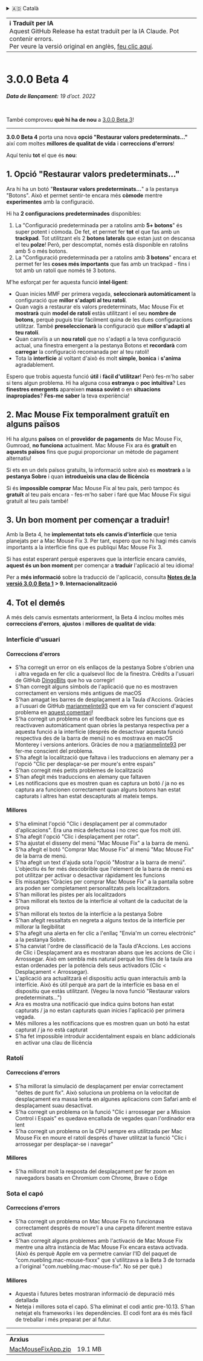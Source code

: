 <details>
<summary>🇦🇩 Català</summary>

[🇬🇧 English (GitHub Release)](https://github.com/noah-nuebling/mac-mouse-fix/releases/tag/3.0.0-Beta-4)\
**🇦🇩 Català**\
[🇩🇪 Deutsch](https://redirect.macmousefix.com/?target=mmf-release&tag=3.0.0-Beta-4&locale=de)\
[🇪🇸 Español](https://redirect.macmousefix.com/?target=mmf-release&tag=3.0.0-Beta-4&locale=es)\
[🇫🇷 Français](https://redirect.macmousefix.com/?target=mmf-release&tag=3.0.0-Beta-4&locale=fr)\
[🇮🇩 Indonesia](https://redirect.macmousefix.com/?target=mmf-release&tag=3.0.0-Beta-4&locale=id)\
[🇮🇹 Italiano](https://redirect.macmousefix.com/?target=mmf-release&tag=3.0.0-Beta-4&locale=it)\
[🇭🇺 Magyar](https://redirect.macmousefix.com/?target=mmf-release&tag=3.0.0-Beta-4&locale=hu)\
[🇳🇱 Nederlands](https://redirect.macmousefix.com/?target=mmf-release&tag=3.0.0-Beta-4&locale=nl)\
[🇵🇱 Polski](https://redirect.macmousefix.com/?target=mmf-release&tag=3.0.0-Beta-4&locale=pl)\
[🇧🇷 Português (Brasil)](https://redirect.macmousefix.com/?target=mmf-release&tag=3.0.0-Beta-4&locale=pt-BR)\
[🇵🇹 Português (Portugal)](https://redirect.macmousefix.com/?target=mmf-release&tag=3.0.0-Beta-4&locale=pt-PT)\
[🇷🇴 Română](https://redirect.macmousefix.com/?target=mmf-release&tag=3.0.0-Beta-4&locale=ro)\
[🇸🇪 Svenska](https://redirect.macmousefix.com/?target=mmf-release&tag=3.0.0-Beta-4&locale=sv)\
[🇻🇳 Tiếng Việt](https://redirect.macmousefix.com/?target=mmf-release&tag=3.0.0-Beta-4&locale=vi)\
[🇹🇷 Türkçe](https://redirect.macmousefix.com/?target=mmf-release&tag=3.0.0-Beta-4&locale=tr)\
[🇨🇿 Čeština](https://redirect.macmousefix.com/?target=mmf-release&tag=3.0.0-Beta-4&locale=cs)\
[🇬🇷 Ελληνικά](https://redirect.macmousefix.com/?target=mmf-release&tag=3.0.0-Beta-4&locale=el)\
[🇷🇺 Русский](https://redirect.macmousefix.com/?target=mmf-release&tag=3.0.0-Beta-4&locale=ru)\
[🇺🇦 Українська](https://redirect.macmousefix.com/?target=mmf-release&tag=3.0.0-Beta-4&locale=uk)\
[🇮🇱 עברית](https://redirect.macmousefix.com/?target=mmf-release&tag=3.0.0-Beta-4&locale=he)\
[🇸🇦 العربية](https://redirect.macmousefix.com/?target=mmf-release&tag=3.0.0-Beta-4&locale=ar)\
[🇮🇳 हिन्दी](https://redirect.macmousefix.com/?target=mmf-release&tag=3.0.0-Beta-4&locale=hi)\
[🇹🇭 ไทย](https://redirect.macmousefix.com/?target=mmf-release&tag=3.0.0-Beta-4&locale=th)\
[🇨🇳 中文 (简体)](https://redirect.macmousefix.com/?target=mmf-release&tag=3.0.0-Beta-4&locale=zh-Hans)\
[🇨🇳 中文 (繁體)](https://redirect.macmousefix.com/?target=mmf-release&tag=3.0.0-Beta-4&locale=zh-Hant)\
[🇭🇰 中文（香港)](https://redirect.macmousefix.com/?target=mmf-release&tag=3.0.0-Beta-4&locale=zh-HK)\
[🇯🇵 日本語](https://redirect.macmousefix.com/?target=mmf-release&tag=3.0.0-Beta-4&locale=ja)\
[🇰🇷 한국어](https://redirect.macmousefix.com/?target=mmf-release&tag=3.0.0-Beta-4&locale=ko)\
[Help translate Mac Mouse Fix to different languages!](https://github.com/noah-nuebling/mac-mouse-fix/discussions/731)
</details>
<table align=><td>
<b>ℹ️ Traduït per IA</b><br>
Aquest GitHub Release ha estat traduït per la IA Claude. Pot contenir errors.<br>
Per veure la versió original en anglès, <a href="https://github.com/noah-nuebling/mac-mouse-fix/releases/tag/3.0.0-Beta-4">feu clic aquí</a>.
</td></table>

<table></table>

# 3.0.0 Beta 4
***Data de llançament:** 19 d’oct. 2022*

<br>

També comproveu **què hi ha de nou** a [3.0.0 Beta 3](https://redirect.macmousefix.com/?target=mmf-release&tag=3.0.0-Beta-3&locale=ca)!

---

**3.0.0 Beta 4** porta una nova **opció "Restaurar valors predeterminats..."** així com moltes **millores de qualitat de vida** i **correccions d'errors**!

Aquí teniu **tot** el que és **nou**:

## 1. Opció "Restaurar valors predeterminats..."

Ara hi ha un botó "**Restaurar valors predeterminats...**" a la pestanya "Botons".
Això et permet sentir-te encara més **còmode** mentre **experimentes** amb la configuració.

Hi ha **2 configuracions predeterminades** disponibles:

1. La "Configuració predeterminada per a ratolins amb **5+ botons**" és super potent i còmoda. De fet, et permet fer **tot** el que fas amb un **trackpad**. Tot utilitzant els 2 **botons laterals** que estan just on descansa el teu **polze**! Però, per descomptat, només està disponible en ratolins amb 5 o més botons.
2. La "Configuració predeterminada per a ratolins amb **3 botons**" encara et permet fer les **coses més importants** que fas amb un trackpad - fins i tot amb un ratolí que només té 3 botons.

M'he esforçat per fer aquesta funció **intel·ligent**:

- Quan inicies MMF per primera vegada, **seleccionarà automàticament** la configuració que **millor s'adapti al teu ratolí**.
- Quan vagis a restaurar els valors predeterminats, Mac Mouse Fix et **mostrarà** quin **model de ratolí** estàs utilitzant i el seu **nombre de botons**, perquè puguis triar fàcilment quina de les dues configuracions utilitzar. També **preseleccionarà** la configuració que **millor s'adapti al teu ratolí**.
- Quan canviïs a un **nou ratolí** que no s'adapti a la teva configuració actual, una finestra emergent a la pestanya Botons et **recordarà** com **carregar** la configuració recomanada per al teu ratolí!
- Tota la **interfície** al voltant d'això és molt **simple**, **bonica** i **s'anima** agradablement.

Espero que trobis aquesta funció **útil** i **fàcil d'utilitzar**! Però fes-m'ho saber si tens algun problema.
Hi ha alguna cosa **estranya** o **poc intuïtiva**? Les **finestres emergents** apareixen **massa sovint** o en **situacions inapropiades**? **Fes-me saber** la teva experiència!

## 2. Mac Mouse Fix temporalment gratuït en alguns països

Hi ha alguns **països** on el **proveïdor de pagaments** de Mac Mouse Fix, Gumroad, **no funciona** actualment.
Mac Mouse Fix ara és **gratuït** en **aquests països** fins que pugui proporcionar un mètode de pagament alternatiu!

Si ets en un dels països gratuïts, la informació sobre això es **mostrarà** a la **pestanya Sobre** i quan **introdueixis una clau de llicència**

Si és **impossible comprar** Mac Mouse Fix al teu país, però tampoc és **gratuït** al teu país encara - fes-m'ho saber i faré que Mac Mouse Fix sigui gratuït al teu país també!

## 3. Un bon moment per començar a traduir!

Amb la Beta 4, he **implementat tots els canvis d'interfície** que tenia planejats per a Mac Mouse Fix 3. Per tant, espero que no hi hagi més canvis importants a la interfície fins que es publiqui Mac Mouse Fix 3.

Si has estat esperant perquè esperaves que la interfície encara canviés, **aquest és un bon moment** per començar a **traduir** l'aplicació al teu idioma!

Per a **més informació** sobre la traducció de l'aplicació, consulta **[Notes de la versió 3.0.0 Beta 1](https://redirect.macmousefix.com/?target=mmf-release&tag=3.0.0-Beta-1.1&locale=ca) > 9. Internacionalització**

## 4. Tot el demés

A més dels canvis esmentats anteriorment, la Beta 4 inclou moltes més **correccions d'errors**, **ajustos** i **millores de qualitat de vida**:

### Interfície d'usuari

#### Correccions d'errors

- S'ha corregit un error on els enllaços de la pestanya Sobre s'obrien una i altra vegada en fer clic a qualsevol lloc de la finestra. Crèdits a l'usuari de GitHub [DingoBits](https://github.com/DingoBits) que ho va corregir!
- S'han corregit alguns símbols de l'aplicació que no es mostraven correctament en versions més antigues de macOS
- S'han amagat les barres de desplaçament a la Taula d'Accions. Gràcies a l'usuari de GitHub [marianmelinte93](https://github.com/marianmelinte93) que em va fer conscient d'aquest problema en [aquest comentari](https://github.com/noah-nuebling/mac-mouse-fix/discussions/366#discussioncomment-3728994)!
- S'ha corregit un problema on el feedback sobre les funcions que es reactivaven automàticament quan obries la pestanya respectiva per a aquesta funció a la interfície (després de desactivar aquesta funció respectiva des de la barra de menú) no es mostrava en macOS Monterey i versions anteriors. Gràcies de nou a [marianmelinte93](https://github.com/marianmelinte93) per fer-me conscient del problema.
- S'ha afegit la localització que faltava i les traduccions en alemany per a l'opció "Clic per desplaçar-se per moure's entre espais"
- S'han corregit més petits problemes de localització
- S'han afegit més traduccions en alemany que faltaven
- Les notificacions que es mostren quan es captura un botó / ja no es captura ara funcionen correctament quan alguns botons han estat capturats i altres han estat descapturats al mateix temps.

#### Millores

- S'ha eliminat l'opció "Clic i desplaçament per al commutador d'aplicacions". Era una mica defectuosa i no crec que fos molt útil.
- S'ha afegit l'opció "Clic i desplaçament per rotar".
- S'ha ajustat el disseny del menú "Mac Mouse Fix" a la barra de menú.
- S'ha afegit el botó "Comprar Mac Mouse Fix" al menú "Mac Mouse Fix" de la barra de menú.
- S'ha afegit un text d'ajuda sota l'opció "Mostrar a la barra de menú". L'objectiu és fer més descobrible que l'element de la barra de menú es pot utilitzar per activar o desactivar ràpidament les funcions
- Els missatges "Gràcies per comprar Mac Mouse Fix" a la pantalla sobre ara poden ser completament personalitzats pels localitzadors.
- S'han millorat les pistes per als localitzadors
- S'han millorat els textos de la interfície al voltant de la caducitat de la prova
- S'han millorat els textos de la interfície a la pestanya Sobre
- S'han afegit ressaltats en negreta a alguns textos de la interfície per millorar la llegibilitat
- S'ha afegit una alerta en fer clic a l'enllaç "Envia'm un correu electrònic" a la pestanya Sobre.
- S'ha canviat l'ordre de classificació de la Taula d'Accions. Les accions de Clic i Desplaçament ara es mostraran abans que les accions de Clic i Arrossegar. Això em sembla més natural perquè les files de la taula ara estan ordenades per la potència dels seus activadors (Clic < Desplaçament < Arrossegar).
- L'aplicació ara actualitzarà el dispositiu actiu quan interactuïs amb la interfície. Això és útil perquè ara part de la interfície es basa en el dispositiu que estàs utilitzant. (Vegeu la nova funció "Restaurar valors predeterminats...")
- Ara es mostra una notificació que indica quins botons han estat capturats / ja no estan capturats quan inicies l'aplicació per primera vegada.
- Més millores a les notificacions que es mostren quan un botó ha estat capturat / ja no està capturat
- S'ha fet impossible introduir accidentalment espais en blanc addicionals en activar una clau de llicència

### Ratolí

#### Correccions d'errors

- S'ha millorat la simulació de desplaçament per enviar correctament "deltes de punt fix". Això soluciona un problema on la velocitat de desplaçament era massa lenta en algunes aplicacions com Safari amb el desplaçament suau desactivat.
- S'ha corregit un problema on la funció "Clic i arrossegar per a Mission Control i Espais" es quedava encallada de vegades quan l'ordinador era lent
- S'ha corregit un problema on la CPU sempre era utilitzada per Mac Mouse Fix en moure el ratolí després d'haver utilitzat la funció "Clic i arrossegar per desplaçar-se i navegar"

#### Millores

- S'ha millorat molt la resposta del desplaçament per fer zoom en navegadors basats en Chromium com Chrome, Brave o Edge

### Sota el capó

#### Correccions d'errors

- S'ha corregit un problema on Mac Mouse Fix no funcionava correctament després de moure'l a una carpeta diferent mentre estava activat
- S'han corregit alguns problemes amb l'activació de Mac Mouse Fix mentre una altra instància de Mac Mouse Fix encara estava activada. (Això és perquè Apple em va permetre canviar l'ID del paquet de "com.nuebling.mac-mouse-fixxx" que s'utilitzava a la Beta 3 de tornada a l'original "com.nuebling.mac-mouse-fix". No sé per què.)

#### Millores

- Aquesta i futures betes mostraran informació de depuració més detallada
- Neteja i millores sota el capó. S'ha eliminat el codi antic pre-10.13. S'han netejat els frameworks i les dependències. El codi font ara és més fàcil de treballar i més preparat per al futur.

---

<table align="start">
<tr>
    <td colspan=2>
        <b>Arxius</b>
    </td>
</tr>
<tr>
    <td><a href="https://github.com/noah-nuebling/mac-mouse-fix/releases/download/3.0.0-Beta-4/MacMouseFixApp.zip">MacMouseFixApp.zip</a></td>
    <td>19.1 MB</td>
</tr>
</table>